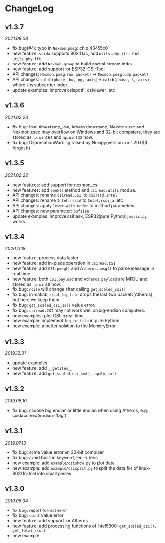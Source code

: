 # ChangeLog

## v1.3.7

_2021.08.08_

- fix bug(#4): typo in `Nexmon.pmsg`: chip 43455c0
- new feature: `scidx` supports 802.11ac, add `utils.phy_ifft` and `utils.phy_fft`
- new feature: add `Nexmon.group` to build spatial stream index
- new feature: add support for ESP32-CSI-Tool
- API changes: `Nexmon.pmsg(raw packet)` -> `Nexmon.pmsg(udp packet)`
- API changes: `calib(phase, bw, ng, axis)`-> `calib(phase, k, axis)`, where `k` is subcarrier index.
- update examples: improve csispotfi, csiviewer .etc

## v1.3.6

_2021.02.23_

- fix bug: Intel.timestamp_low, Athero.timestamp, Nexmon.sec and Nexmon.usec may overflow on Windows and 32-bit computers, they are stored as `np.uint64` and `np.uint32` now.
- fix bug: DeprecationWarning raised by Numpy(version >= 1.20.0)(I forgot it)

## v1.3.5

_2021.02.22_

- new features: add support for nexmon_csi
- new features: add `seek()` method and `csiread.utils` module.
- API changes: rename `csiread.CSI `to `csiread.Intel`
- API changes: rename `Intel.rssiA` to `Intel.rssi_a` .etc
- API changes: apply `lower_with_under` to method parameters
- API changes: new parameter: `bufsize`
- update examples: improve csiflask; ESP32(pure Python); `music.py` works.

## v1.3.4

_2020.11.18_

- new feature: process data faster
- new feature: add in-place operation in `csiread.CSI`
- new feature: add `CSI.pmsg()` and A`theros.pmsg()` to parse message in real time.
- new feature: both `CSI.payload` and `Atheros.payload` are MPDU and stored as `np.uint8` now.
- fix bug: `noise` will change after calling `get_scaled_csi()`
- fix bug: in matlab, `read_log_file` drops the last two packets(Atheros), but here we keep them.
- fix bug: `get_scaled_csi_sm()` value error.
- fix bug: `csiread.CSI` may not work well on big-endian computers.
- new examples: plot CSI in real time
- new example: implement `log_to_file` in pure Python
- new example: a better solution to the MemoryError

## v1.3.3

_2019.12.31_

- update examples
- new feature: add `__getitem__`
- new feature: add `get_scaled_csi_sm(), apply_sm()`

## v1.3.2

_2019.08.10_

- fix bug: choose big endian or little endian when using Atheros, e.g. csidata.read(endian='big')

## v1.3.1

_2019.07.13_

- fix bug: some value error on 32-bit computer
- fix bug: avoid built-in keyword, len -> lens
- new example: add `example/csishow.py` to plot data
- new example: add `example/csisplit.py` to split the data file of linux-80211n-tool into small pieces

## v1.3.0

_2019.06.04_

- fix bug: report format error
- fix bug: `count` value error
- new feature: add support for Atheros
- new feature: add processing functions of Intel5300: `get_scaled_csi(), get_total_rss()`
- new example
